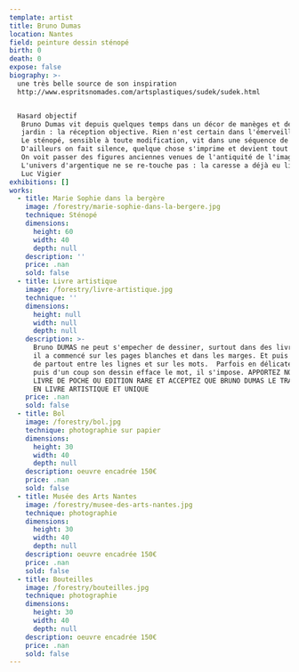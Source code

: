 ```yaml
---
template: artist
title: Bruno Dumas
location: Nantes
field: peinture dessin sténopé
birth: 0
death: 0
expose: false
biography: >-
  une très belle source de son inspiration 
  http://www.espritsnomades.com/artsplastiques/sudek/sudek.html


  Hasard objectif
   Bruno Dumas vit depuis quelques temps dans un décor de manèges et de peupliers vivants. Le boîtier sous le bras, il choisit son lieu et son sujet, pose la valise, dresse doucement le trépied ? et attend. Ce que savent les photographes, toujours dans les antichambres, en tension vers la scène. Le sténopé ouvert ? avec ce geste délicat du danseur qui écarte son bras un peu arrondi vers l'intérieur, le regard fixé sur un point de rotation devant lui ? il se passe ce qui passe dans les yeux des enfants et des chats qui découvrent pour la première fois l'autre bout du
   jardin : la réception objective. Rien n'est certain dans l'émerveillement : à la décision du cadre vient s'opposer l'arbitraire d'une impression, le défilé des nuages ou le bougé du modèle.
   Le sténopé, sensible à toute modification, vit dans une séquence de temps très longue, dans une temporalité d'époque, qui n'appartient qu'à lui. Noir et petit sur son support, il mange doucement ce qui se trouve devant lui, à quoi on ne peut rien changer. Il faut les laisser faire, lui et le hasard du monde, et rêver discrètement l'image argentique qui se fabrique sur le quatrième côté, à l'envers de l'endroit, pendant qu'on regarde le ciel, pour ne pas déranger.
   D'ailleurs on fait silence, quelque chose s'imprime et devient tout au fond, chimie voulue mais libre.
   On voit passer des figures anciennes venues de l'antiquité de l'image, vieilles baronnes figés par des supports métalliques, enfants perdus sous la torture de l'immobilité. Aujourd'hui Bruno saisit les fantômes, les transparences du temps, les corps tremblants, les fontaines, les escaliers et le murmure des marais salants. Et s'émerveille comme un biologiste qui cultive un milieu. Du sténopé, c'est beaucoup dire qu'il photographie : il laisse entrer, ce qui n'est pas si mal, les peaux photophores (autres pellicules), mais aussi la mélancolie, l'existence des magies passées, et les oeufs de passage. Il sait capter les figures de hasard situées entre le photographe, la chambre et le sujet, il incarne une volonté fixe dans une confusion de possibilités. Il est obstiné et patient comme un phare. Une fois devant lui, il est interdit de bouger. Mais c'est qu'on ne fait pas ce qu'on veut et parfois c'est la pièce qui bouge, le vent, la tristesse d'un moment, la joie puissante aussitôt après, les corps émetteurs de lumière, il prend tout.
   L'univers d'argentique ne se re-touche pas : la caresse a déjà eu lieu. La révélation sera ce qu'elle est (on a le sens du sacré) et de même qu'on faisait entrer librement l'infini dans le cadre choisi, celui qui donne le bain s'interdit(décidément) toute intervention. Le tirage sera livré brut avec ses bordures, ses minutes condensées et vivantes, ses lavis de surprises, l'errance des chimies de surface et une empreinte rouge du doigt, celle du témoin. C'est la signature du contrat d'indépendance, avant le départ de l'image vers d'autres murs. Le sacrifice a eu lieu. Il faut continuer d'arpenter le jardin, les bois, les villes, et laisser faire le hasard objectif d'une conversation avec le modèle. Ce n'est pas facile, le départ d'une image. Mais Bruno Dumas vit depuis quelques temps dans un décor de manèges et de peupliers vivants.
   Luc Vigier
exhibitions: []
works:
  - title: Marie Sophie dans la bergère
    image: /forestry/marie-sophie-dans-la-bergere.jpg
    technique: Sténopé
    dimensions:
      height: 60
      width: 40
      depth: null
    description: ''
    price: .nan
    sold: false
  - title: Livre artistique
    image: /forestry/livre-artistique.jpg
    technique: ''
    dimensions:
      height: null
      width: null
      depth: null
    description: >-
      Bruno DUMAS ne peut s'empecher de dessiner, surtout dans des livres. Alors
      il a commencé sur les pages blanches et dans les marges. Et puis il a osé
      de partout entre les lignes et sur les mots.  Parfois en délicatesse et
      puis d'un coup son dessin efface le mot, il s'impose. APPORTEZ NOUS VOTRE
      LIVRE DE POCHE OU EDITION RARE ET ACCEPTEZ QUE BRUNO DUMAS LE TRANSFORME
      EN LIVRE ARTISTIQUE ET UNIQUE
    price: .nan
    sold: false
  - title: Bol
    image: /forestry/bol.jpg
    technique: photographie sur papier
    dimensions:
      height: 30
      width: 40
      depth: null
    description: oeuvre encadrée 150€
    price: .nan
    sold: false
  - title: Musée des Arts Nantes
    image: /forestry/musee-des-arts-nantes.jpg
    technique: photographie
    dimensions:
      height: 30
      width: 40
      depth: null
    description: oeuvre encadrée 150€
    price: .nan
    sold: false
  - title: Bouteilles
    image: /forestry/bouteilles.jpg
    technique: photographie
    dimensions:
      height: 30
      width: 40
      depth: null
    description: oeuvre encadrée 150€
    price: .nan
    sold: false
---
```


